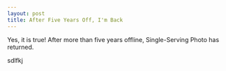 ```yaml
---
layout: post
title: After Five Years Off, I'm Back
---
```


Yes, it is true! After more than five years offline, Single-Serving Photo has
returned.

sdlfkj

